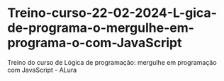 # Treino-curso-22-02-2024-L-gica-de-programa-o-mergulhe-em-programa-o-com-JavaScript
Treino do curso de Lógica de programação: mergulhe em programação com JavaScript - ALura
